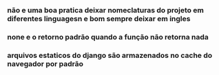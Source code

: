 
### não e uma boa pratica deixar nomeclaturas do projeto em diferentes linguagesn e bom sempre deixar em ingles
### none e o retorno padrão quando a função não retorna nada
### arquivos estaticos do django são armazenados no cache do navegador por padrão